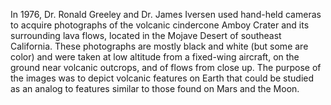 In 1976, Dr. Ronald Greeley and Dr. James Iversen used hand-held cameras to acquire photographs of the volcanic cindercone Amboy Crater and its surrounding lava flows, located in the Mojave Desert of southeast California. These photographs are mostly black and white (but some are color) and were taken at low altitude from a fixed-wing aircraft, on the ground near volcanic outcrops, and of flows from close up. The purpose of the images was to depict volcanic features on Earth that could be studied as an analog to features similar to those found on Mars and the Moon.